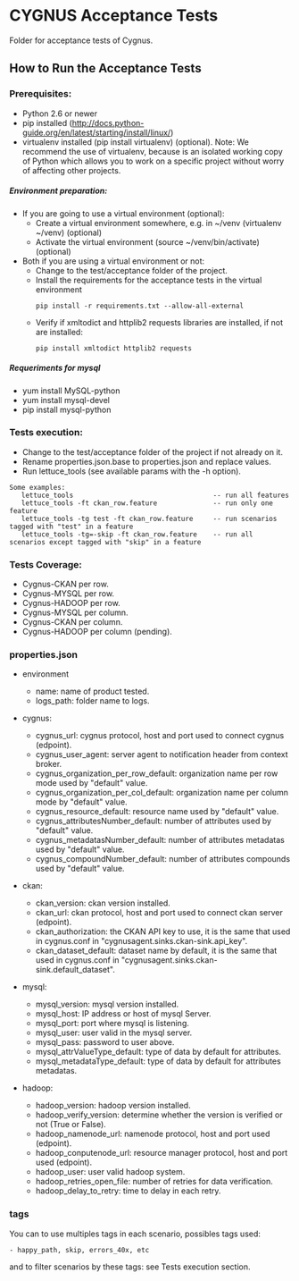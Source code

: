 # CYGNUS Acceptance Tests

Folder for acceptance tests of Cygnus.

## How to Run the Acceptance Tests

### Prerequisites:

- Python 2.6 or newer
- pip installed (http://docs.python-guide.org/en/latest/starting/install/linux/)
- virtualenv installed (pip install virtualenv) (optional).
Note: We recommend the use of virtualenv, because is an isolated working copy of Python which allows you to work on a specific project without worry of affecting other projects.

##### Environment preparation:

- If you are going to use a virtual environment (optional):
  * Create a virtual environment somewhere, e.g. in ~/venv (virtualenv ~/venv) (optional)
  * Activate the virtual environment (source ~/venv/bin/activate) (optional)
- Both if you are using a virtual environment or not:
  * Change to the test/acceptance folder of the project.
  * Install the requirements for the acceptance tests in the virtual environment
     ```
     pip install -r requirements.txt --allow-all-external
     ```
  * Verify if  xmltodict and httplib2 requests libraries are installed, if not are installed:
     ```
     pip install xmltodict httplib2 requests
     ```

##### Requeriments for mysql

-  yum install MySQL-python
-  yum install mysql-devel
-  pip install mysql-python

### Tests execution:

- Change to the test/acceptance folder of the project if not already on it.
- Rename properties.json.base to properties.json and replace values.
- Run lettuce_tools (see available params with the -h option).

```
Some examples:
   lettuce_tools                                   -- run all features
   lettuce_tools -ft ckan_row.feature              -- run only one feature
   lettuce_tools -tg test -ft ckan_row.feature     -- run scenarios tagged with "test" in a feature
   lettuce_tools -tg=-skip -ft ckan_row.feature    -- run all scenarios except tagged with "skip" in a feature
```

### Tests Coverage:

- Cygnus-CKAN per row.
- Cygnus-MYSQL per row.
- Cygnus-HADOOP per row.
- Cygnus-MYSQL per column.
- Cygnus-CKAN per column.
- Cygnus-HADOOP per column (pending).

### properties.json
- environment
    * name: name of product tested.
    * logs_path: folder name to logs.

- cygnus:
    * cygnus_url: cygnus protocol, host and port used to connect cygnus (edpoint).
    * cygnus_user_agent: server agent to notification header from context broker.
    * cygnus_organization_per_row_default: organization name per row mode used by "default" value.
    * cygnus_organization_per_col_default: organization name per column mode by "default" value.
    * cygnus_resource_default: resource name used by "default" value.
    * cygnus_attributesNumber_default: number of attributes used by "default" value.
    * cygnus_metadatasNumber_default: number of attributes metadatas used by "default" value.
    * cygnus_compoundNumber_default: number of attributes compounds used by "default" value.
    
- ckan:
    * ckan_version: ckan version installed.
    * ckan_url:  ckan protocol, host and port used to connect ckan server (edpoint).
    * ckan_authorization: the CKAN API key to use, it is the same that used in cygnus.conf in "cygnusagent.sinks.ckan-sink.api_key".
    * ckan_dataset_default: dataset name by default, it is the same that used in cygnus.conf in "cygnusagent.sinks.ckan-sink.default_dataset".

- mysql:
    * mysql_version: mysql version installed.
    * mysql_host: IP address or host of mysql Server.
    * mysql_port: port where mysql is listening.
    * mysql_user: user valid in the mysql server.
    * mysql_pass: password to user above.
    * mysql_attrValueType_default:  type of data by default for attributes.
    * mysql_metadataType_default: type of data by default for attributes metadatas.

-  hadoop:
    * hadoop_version: hadoop version installed.
    * hadoop_verify_version: determine whether the version is verified or not (True or False).
    * hadoop_namenode_url: namenode protocol, host and port used (edpoint).
    * hadoop_conputenode_url: resource manager protocol, host and port used (edpoint).
    * hadoop_user: user valid hadoop system.
    * hadoop_retries_open_file: number of retries for data verification.
    * hadoop_delay_to_retry: time to delay in each retry.

### tags

You can to use multiples tags in each scenario, possibles tags used:

    - happy_path, skip, errors_40x, etc

and to filter scenarios by these tags: see Tests execution section.



